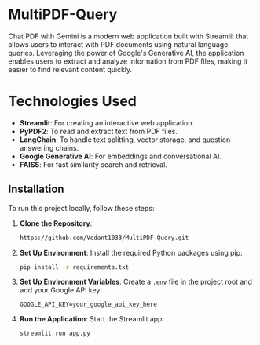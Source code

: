 # MultiPDF-Query
Chat PDF with Gemini is a modern web application built with Streamlit that allows users to interact with PDF documents using natural language queries. Leveraging the power of Google's Generative AI, the application enables users to extract and analyze information from PDF files, making it easier to find relevant content quickly.


# Technologies Used

- **Streamlit**: For creating an interactive web application.
- **PyPDF2**: To read and extract text from PDF files.
- **LangChain**: To handle text splitting, vector storage, and question-answering chains.
- **Google Generative AI**: For embeddings and conversational AI.
- **FAISS**: For fast similarity search and retrieval.

## Installation

To run this project locally, follow these steps:

1. **Clone the Repository**:
   ```bash
   https://github.com/Vedant1033/MultiPDF-Query.git
   ```

2. **Set Up Environment**:
   Install the required Python packages using pip:
   ```bash
   pip install -r requirements.txt
   ```

3. **Set Up Environment Variables**:
   Create a `.env` file in the project root and add your Google API key:
   ```
   GOOGLE_API_KEY=your_google_api_key_here
   ```

4. **Run the Application**:
   Start the Streamlit app:
   ```bash
   streamlit run app.py
   ```

